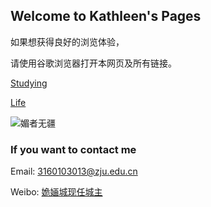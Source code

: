 ## Welcome to Kathleen's Pages

如果想获得良好的浏览体验，

请使用谷歌浏览器打开本网页及所有链接。

[Studying](https://kathleenqueen.work/studying) 

[Life](https://kathleenqueen.work/life)

![媚者无疆](https://kathleenqueen.work/picture/meiZheWuJiang.png)
### If you want to contact me

Email: [3160103013@zju.edu.cn]()

Weibo: [姽婳城现任城主](https://weibo.com/OnlyKathleenQueen)
